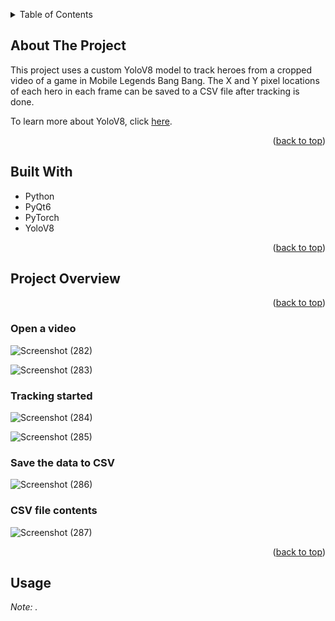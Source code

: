 <a name="readme-top"></a>
<!-- TABLE OF CONTENTS -->
<details>
  <summary>Table of Contents</summary>
  <ol>
    <li>
    <a href="#about-the-project">About The Project</a>
    <li><a href="#built-with">Built With</a></li>
    <li><a href="#project-overview">Project Overview</a></li>
    </li>
    <li><a href="#usage">Usage</a></li>
  </ol>
</details>


<!-- ABOUT THE PROJECT -->
## About The Project

This project uses a custom YoloV8 model to track heroes from a cropped video of a game in Mobile Legends Bang Bang. The X and Y pixel locations of each hero in each frame can be saved to a CSV file after tracking is done.

To learn more about YoloV8, click [here](https://github.com/ultralytics/ultralytics).


<p align="right">(<a href="#readme-top">back to top</a>)</p>


## Built With

* Python
* PyQt6
* PyTorch
* YoloV8


<p align="right">(<a href="#readme-top">back to top</a>)</p>


## Project Overview           

<p align="right">(<a href="#readme-top">back to top</a>)</p>

### Open a video

![Screenshot (282)](https://github.com/elian-olbz/mlbb-hero-tracker-using-YOLOv8/assets/88755620/aa30d17c-2457-47f7-82fb-3648b4f24f3d)

![Screenshot (283)](https://github.com/elian-olbz/mlbb-hero-tracker-using-YOLOv8/assets/88755620/0632e018-10f4-49b9-ae56-f413b9cbf171)

### Tracking started
![Screenshot (284)](https://github.com/elian-olbz/mlbb-hero-tracker-using-YOLOv8/assets/88755620/f0495512-d30e-4278-8f26-6405f23a3a19)

![Screenshot (285)](https://github.com/elian-olbz/mlbb-hero-tracker-using-YOLOv8/assets/88755620/ebe9632c-2c31-4df6-ba23-a942fbbc004b)

### Save the data to CSV

![Screenshot (286)](https://github.com/elian-olbz/mlbb-hero-tracker-using-YOLOv8/assets/88755620/2e2ba6b2-955d-4b79-9714-b1e1b0aab8ff)

### CSV file contents

![Screenshot (287)](https://github.com/elian-olbz/mlbb-hero-tracker-using-YOLOv8/assets/88755620/7345e578-fb7a-4caa-8e49-52237c399789)






<p align="right">(<a href="#readme-top">back to top</a>)</p>




## Usage
_Note: ._


